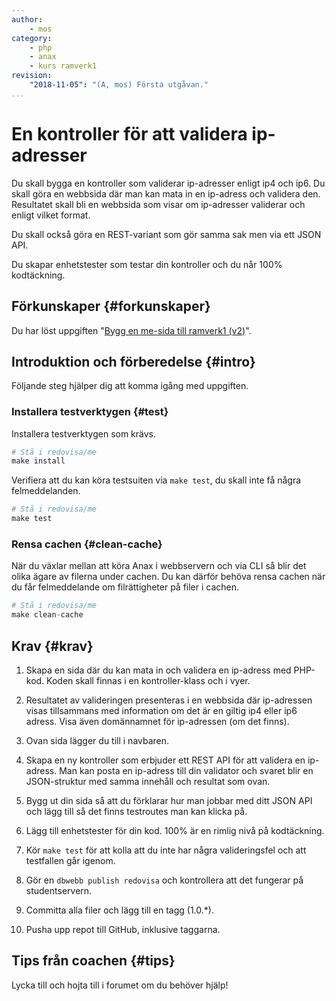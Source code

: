 ```yaml
---
author:
    - mos
category:
    - php
    - anax
    - kurs ramverk1
revision:
    "2018-11-05": "(A, mos) Första utgåvan."
...
```

En kontroller för att validera ip-adresser
===================================

Du skall bygga en kontroller som validerar ip-adresser enligt ip4 och ip6. Du skall göra en webbsida där man kan mata in en ip-adress och validera den. Resultatet skall bli en webbsida som visar om ip-adresser validerar och enligt vilket format.

Du skall också göra en REST-variant som gör samma sak men via ett JSON API.

Du skapar enhetstester som testar din kontroller och du når 100% kodtäckning.

<!--more-->



Förkunskaper {#forkunskaper}
-----------------------

Du har löst uppgiften "[Bygg en me-sida till ramverk1 (v2)](uppgift/bygg-en-me-sida-till-ramverk1-v2)".



Introduktion och förberedelse {#intro}
-----------------------

Följande steg hjälper dig att komma igång med uppgiften.



### Installera testverktygen {#test}

Installera testverktygen som krävs.

```php
# Stå i redovisa/me
make install
```

Verifiera att du kan köra testsuiten via `make test`, du skall inte få några felmeddelanden.


```php
# Stå i redovisa/me
make test
```



### Rensa cachen {#clean-cache}

När du växlar mellan att köra Anax i webbservern och via CLI så blir det olika ägare av filerna under cachen. Du kan därför behöva rensa cachen när du får felmeddelande om filrättigheter på filer i cachen.

```php
# Stå i redovisa/me
make clean-cache
```



Krav {#krav}
-----------------------

1. Skapa en sida där du kan mata in och validera en ip-adress med PHP-kod. Koden skall finnas i en kontroller-klass och i vyer.

1. Resultatet av valideringen presenteras i en webbsida där ip-adressen visas tillsammans med information om det är en giltig ip4 eller ip6 adress. Visa även domännamnet för ip-adressen (om det finns).

1. Ovan sida lägger du till i navbaren.

1. Skapa en ny kontroller som erbjuder ett REST API för att validera en ip-adress. Man kan posta en ip-adress till din validator och svaret blir en JSON-struktur med samma innehåll och resultat som ovan.

1. Bygg ut din sida så att du förklarar hur man jobbar med ditt JSON API och lägg till så det finns testroutes man kan klicka på.

1. Lägg till enhetstester för din kod. 100% är en rimlig nivå på kodtäckning.

1. Kör `make test` för att kolla att du inte har några valideringsfel och att testfallen går igenom.

1. Gör en `dbwebb publish redovisa` och kontrollera att det fungerar på studentservern.

1. Committa alla filer och lägg till en tagg (1.0.\*).

1. Pusha upp repot till GitHub, inklusive taggarna.



Tips från coachen {#tips}
-----------------------

Lycka till och hojta till i forumet om du behöver hjälp!
